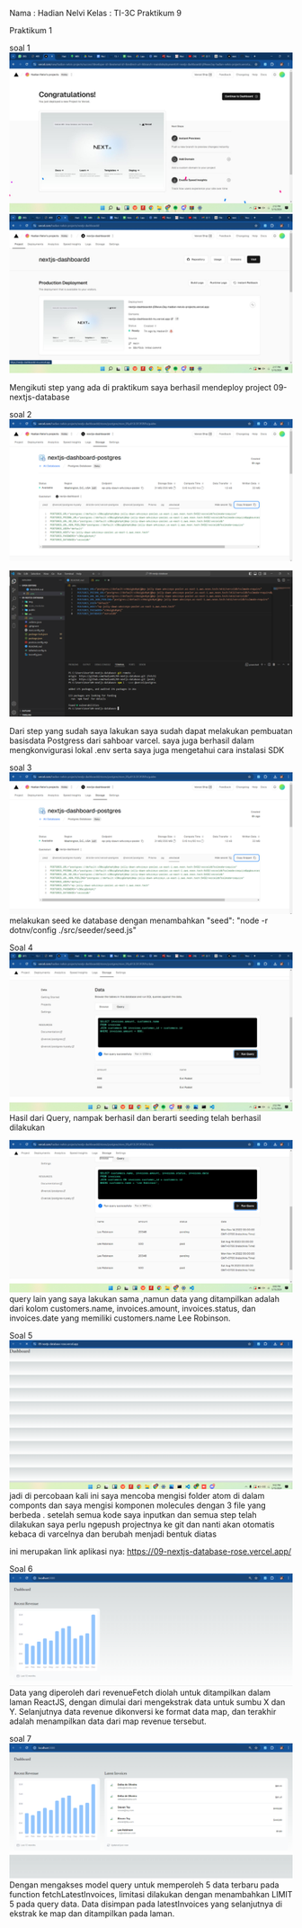 Nama : Hadian Nelvi
Kelas : TI-3C
Praktikum 9

Praktikum 1

soal 1
![gambar](img/1.jpeg)
![gambar](img/2.jpeg)

Mengikuti step yang ada di praktikum saya berhasil mendeploy project 09-nextjs-database

soal 2
![gambar](img/4.png)

![gambar](img/3.png)

Dari step yang sudah saya lakukan saya sudah dapat melakukan pembuatan basisdata Postgress dari sahboar varcel. saya juga berhasil dalam mengkonvigurasi lokal .env serta saya juga mengetahui cara instalasi SDK 

soal 3
![gambar](img/5.png)
melakukan seed ke database dengan menambahkan "seed": "node -r dotnv/config ./src/seeder/seed.js"

Soal 4
![gambar](img/6.jpeg)
Hasil dari Query, nampak berhasil dan berarti seeding telah berhasil dilakukan

![gambar](img/7.png)
query lain yang saya lakukan sama ,namun data yang ditampilkan adalah dari kolom customers.name, invoices.amount, invoices.status, dan invoices.date yang memiliki customers.name Lee Robinson.

Soal 5
![gambar](img/8.png)
jadi di percobaan kali ini saya mencoba mengisi folder atom di dalam componts dan saya mengisi komponen molecules dengan 3 file yang berbeda . setelah semua kode saya inputkan dan semua step telah dilakukan saya perlu ngepush projectnya ke git dan nanti akan otomatis kebaca di varcelnya dan berubah menjadi bentuk diatas

ini merupakan link aplikasi nya: https://09-nextjs-database-rose.vercel.app/

Soal 6
![gambar](img/9.png)
Data yang diperoleh dari revenueFetch diolah untuk ditampilkan dalam laman ReactJS, dengan dimulai dari mengekstrak data untuk sumbu X dan Y. Selanjutnya data revenue dikonversi ke format data map, dan terakhir adalah menampilkan data dari map revenue tersebut.

soal 7
![gambar](img/10.png)
Dengan mengakses model query untuk memperoleh 5 data terbaru pada function fetchLatestInvoices, limitasi dilakukan dengan menambahkan LIMIT 5 pada query data. Data disimpan pada latestInvoices yang selanjutnya di ekstrak ke map dan ditampilkan pada laman.